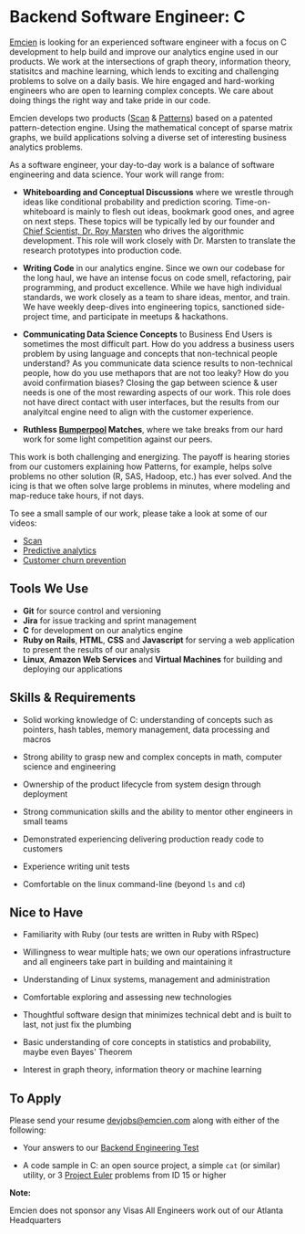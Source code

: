 # Backend Software Engineer: C

[Emcien](http://emcien.com/) is looking for an experienced software engineer
with a focus on C development to help build and improve our analytics engine
used in our products. We work at the intersections of graph theory, information
theory, statisitcs and machine learning, which lends to exciting and
challenging problems to solve on a daily basis. We hire engaged and
hard-working engineers who are open to learning complex concepts. We care about
doing things the right way and take pride in our code.

Emcien develops two products ([Scan](http://emcien.com/scan/) &
[Patterns](http://emcien.com/patterns/)) based on a patented pattern-detection
engine. Using the mathematical concept of sparse matrix graphs, we build
applications solving a diverse set of interesting business analytics problems.

As a software engineer, your day-to-day work is a balance of software
engineering and data science. Your work will range from:

* **Whiteboarding and Conceptual Discussions** where we wrestle through ideas
  like conditional probability and prediction scoring. Time-on-whiteboard is
  mainly to flesh out ideas, bookmark good ones, and agree on next steps. These
  topics will be typically led by our founder and [Chief Scientist, Dr. Roy
  Marsten](http://emcien.com/about/#leadership) who drives the algorithmic
  development. This role will work closely with Dr. Marsten to translate the
  research prototypes into production code.

* **Writing Code** in our analytics engine. Since we own our codebase for the
  long haul, we have an intense focus on code smell, refactoring, pair
  programming, and product excellence. While we have high individual standards,
  we work closely as a team to share ideas, mentor, and train. We have weekly
  deep-dives into engineering topics, sanctioned side-project time, and
  participate in meetups & hackathons.

* **Communicating Data Science Concepts** to Business End Users is sometimes
  the most difficult part. How do you address a business users problem by using
  language and concepts that non-technical people understand? As you
  communicate data science results to non-technical people, how do you use
  methapors that are not too leaky? How do you avoid confirmation biases?
  Closing the gap between science & user needs is one of the most rewarding
  aspects of our work. This role does not have direct contact with user
  interfaces, but the results from our analyitcal engine need to align with the
  customer experience.

* **Ruthless [Bumperpool](https://en.wikipedia.org/wiki/Bumper_pool) Matches**,
  where we take breaks from our hard work for some light competition against
  our peers.

This work is both challenging and energizing. The payoff is hearing stories
from our customers explaining how Patterns, for example, helps solve problems
no other solution (R, SAS, Hadoop, etc.) has ever solved. And the icing is that
we often solve large problems in minutes, where modeling and map-reduce take
hours, if not days.

To see a small sample of our work, please take a look at some of our videos:

  * [Scan](https://www.youtube.com/watch?v=na4RSwQT_DQ)
  * [Predictive analytics](https://www.youtube.com/watch?v=7kI9LEHMFbU)
  * [Customer churn prevention](https://www.youtube.com/watch?v=NywaC0EBAh8)


## Tools We Use

* **Git** for source control and versioning
* **Jira** for issue tracking and sprint management
* **C** for development on our analytics engine
* **Ruby on Rails**, **HTML**, **CSS** and **Javascript** for serving a web
  application to present the results of our analysis
* **Linux**, **Amazon Web Services** and **Virtual Machines** for building
  and deploying our applications


## Skills & Requirements

* Solid working knowledge of C: understanding of concepts such as pointers,
  hash tables, memory management, data processing and macros

* Strong ability to grasp new and complex concepts in math, computer science
  and engineering

* Ownership of the product lifecycle from system design through deployment

* Strong communication skills and the ability to mentor other engineers in
  small teams

* Demonstrated experiencing delivering production ready code to customers

* Experience writing unit tests

* Comfortable on the linux command-line (beyond `ls` and `cd`)


## Nice to Have

* Familiarity with Ruby (our tests are written in Ruby with RSpec)

* Willingness to wear multiple hats; we own our operations infrastructure
  and all engineers take part in building and maintaining it

* Understanding of Linux systems, management and administration

* Comfortable exploring and assessing new technologies

* Thoughtful software design that minimizes technical debt and is built to
  last, not just fix the plumbing

* Basic understanding of core concepts in statistics and probability, maybe
  even Bayes' Theorem

* Interest in graph theory, information theory or machine learning


## To Apply

Please send your resume [devjobs@emcien.com](mailto:devjobs@emcien.com) along
with either of the following:

* Your answers to our [Backend Engineering Test](https://github.com/emcien/jobs/blob/master/tests/backend_test.md)

* A code sample in C: an open source project, a simple `cat` (or similar)
  utility, or 3 [Project Euler](https://projecteuler.net/) problems from ID 15
  or higher

**Note:**

Emcien does not sponsor any Visas
All Engineers work out of our Atlanta Headquarters
